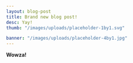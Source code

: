 ```yaml
---
layout: blog-post
title: Brand new blog post!
desc: Yay!
thumb: "/images/uploads/placeholder-1by1.svg"

banner: "/images/uploads/placeholder-4by1.jpg"
---
```

**Wowza!**
